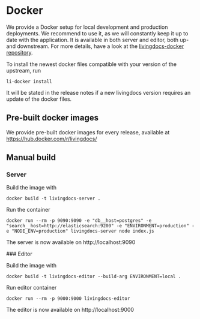 # Docker

We provide a Docker setup for local development and production deployments. We recommend to use it, as we will constantly keep it up to date with the application. 
It is available in both server and editor, both up- and downstream. For more details, have a look at the [livingdocs-docker repository](https://github.com/upfrontIO/livingdocs-docker).

To install the newest docker files compatible with your version of the upstream, run
```
li-docker install
```

It will be stated in the release notes if a new livingdocs version requires an update of the docker files. 


## Pre-built docker images

We provide pre-built docker images for every release, available at https://hub.docker.com/r/livingdocs/

## Manual build

### Server

Build the image with
```
docker build -t livingdocs-server .
```

Run the container
```
docker run --rm -p 9090:9090 -e "db__host=postgres" -e "search__host=http://elasticsearch:9200" -e "ENVIRONMENT=production" -e "NODE_ENV=production" livingdocs-server node index.js
```

The server is now available on http://localhost:9090


### Editor

Build the image with
```
docker build -t livingdocs-editor --build-arg ENVIRONMENT=local .
```

Run editor container
```
docker run --rm -p 9000:9000 livingdocs-editor
```

The editor is now available on http://localhost:9000
